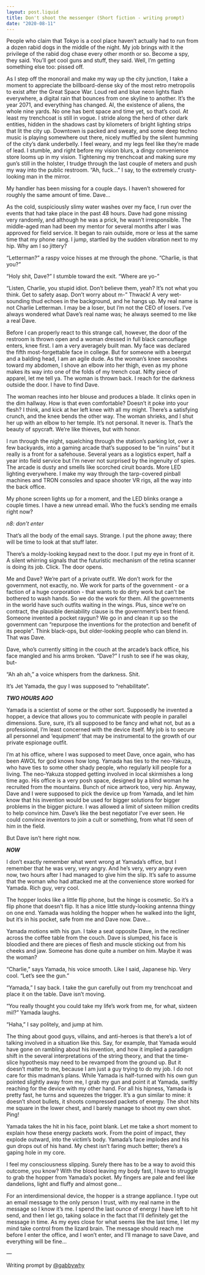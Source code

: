 ```yaml
---
layout: post.liquid
title: Don't shoot the messenger (Short fiction - writing prompt)
date: "2020-08-11"
---
```

People who claim that Tokyo is a cool place haven’t actually had to run from a dozen rabid dogs in the middle of the night. My job brings with it the privilege of the rabid dog chase every other month or so. Become a spy, they said. You’ll get cool guns and stuff, they said. Well, I’m getting something else too: pissed off.

As I step off the monorail and make my way up the city junction, I take a moment to appreciate the billboard-dense sky of the most retro metropolis to exist after the Great Space War. Loud red and blue neon lights flash everywhere, a digital rain that bounces from one skyline to another. It’s the year 2071, and everything has changed. AI, the existence of aliens, the whole nine yards. No one has bent space and time yet, so that’s cool. At least my trenchcoat is still in vogue. I stride along the herd of other dark entities, hidden in the shadows cast by kilometers of bright lighting strips that lit the city up. Downtown is packed and sweaty, and some deep techno music is playing somewhere out there, nicely muffled by the silent humming of the city’s dank underbelly. I feel weary, and my legs feel like they’re made of lead. I stumble, and right before my vision blurs, a dingy convenience store looms up in my vision. Tightening my trenchcoat and making sure my gun’s still in the holster, I trudge through the last couple of meters and push my way into the public restroom. “Ah, fuck…” I say, to the extremely crusty-looking man in the mirror.

My handler has been missing for a couple days. I haven’t showered for roughly the same amount of time. Dave…

As the cold, suspiciously slimy water washes over my face, I run over the events that had take place in the past 48 hours. Dave had gone missing very randomly, and although he was a prick, he wasn’t irresponsible. The middle-aged man had been my mentor for several months after I was approved for field service. It began to rain outside, more or less at the same time that my phone rang. I jump, startled by the sudden vibration next to my hip. Why am I so jittery?

“Letterman?” a raspy voice hisses at me through the phone. “Charlie, is that you?”

“Holy shit, Dave?” I stumble toward the exit. “Where are yo-”

“Listen, Charlie, you stupid idiot. Don’t believe them, yeah? It’s not what you think. Get to safety asap. Don’t worry about m-” Thwack! A very wet-sounding thud echoes in the background, and he hangs up. My real name is not Charlie Letterman. I may be a loser, but I’m not the CEO of losers. I’ve always wondered what Dave’s real name was; he always seemed to me like a real Dave.

Before I can properly react to this strange call, however, the door of the restroom is thrown open and a woman dressed in full black camouflage enters, knee first. I am a very averagely built man. My face was declared the fifth most-forgettable face in college. But for someone with a beergut and a balding head, I am an agile dude. As the woman’s knee swooshes toward my abdomen, I shove an elbow into her thigh, even as my phone makes its way into one of the folds of my trench coat. Nifty piece of apparel, let me tell ya. The woman is thrown back. I reach for the darkness outside the door. I have to find Dave.

The woman reaches into her blouse and produces a blade. It clinks open in the dim hallway. How is that even comfortable? Doesn’t it poke into your flesh? I think, and kick at her left knee with all my might. There’s a satisfying crunch, and the knee bends the other way. The woman shrieks, and I shut her up with an elbow to her temple. It’s not personal. It never is. That’s the beauty of spycraft. We’re like thieves, but with honor.

I run through the night, squelching through the station’s parking lot, over a few backyards, into a gaming arcade that’s supposed to be “in ruins” but it really is a front for a safehouse. Several years as a logistics expert, half a year into field service but I’m never not surprised by the ingenuity of spies. The arcade is dusty and smells like scorched ciruit boards. More LED lighting everywhere. I make my way through the tarp-covered pinball machines and TRON consoles and space shooter VR rigs, all the way into the back office.

My phone screen lights up for a moment, and the LED blinks orange a couple times. I have a new unread email. Who the fuck’s sending me emails right now?

_n8: don’t enter_

That’s all the body of the email says. Strange. I put the phone away; there will be time to look at that stuff later.

There’s a moldy-looking keypad next to the door. I put my eye in front of it. A silent whirring signals that the futuristic mechanism of the retina scanner is doing its job. Click. The door opens.

Me and Dave? We’re part of a private outfit. We don’t work for the government, not exactly, no. We work for parts of the government - or a faction of a huge corporation - that wants to do dirty work but can’t be bothered to wash hands. So we do the work for them. All the governments in the world have such outfits waiting in the wings. Plus, since we’re on contract, the plausible deniability clause is the government’s best friend. Someone invented a pocket raygun? We go in and clean it up so the government can “repurpose the inventions for the protection and benefit of its people”. Think black-ops, but older-looking people who can blend in. That was Dave.

Dave, who’s currently sitting in the couch at the arcade’s back office, his face mangled and his arms broken. “Dave?” I rush to see if he was okay, but-

“Ah ah ah,” a voice whispers from the darkness. Shit.

It’s Jet Yamada, the guy I was supposed to “rehabilitate”.

**_TWO HOURS AGO_**

Yamada is a scientist of some or the other sort. Supposedly he invented a hopper, a device that allows you to communicate with people in parallel dimensions. Sure, sure, it’s all supposed to be fancy and what not, but as a professional, I’m least concerned with the device itself. My job is to secure all personnel and ‘equipment’ that may be instrumental to the growth of our private espionage outfit.

I’m at his office, where I was supposed to meet Dave, once again, who has been AWOL for god knows how long. Yamada has ties to the neo-Yakuza, who have ties to some other shady people, who regularly kill people for a living. The neo-Yakuza stopped getting involved in local skirmishes a long time ago. His office is a very posh space, designed by a blind woman he recruited from the mountains. Bunch of nice artwork too, very hip. Anyway, Dave and I were supposed to pick the device up from Yamada, and let him know that his invention would be used for bigger solutions for bigger problems in the bigger picture. I was allowed a limit of sixteen million credits to help convince him. Dave’s like the best negotiator I’ve ever seen. He could convince inventors to join a cult or something, from what I’d seen of him in the field.

But Dave isn’t here right now.

**_NOW_**

I don’t exactly remember what went wrong at Yamada’s office, but I remember that he was very, very angry. And he’s very, very angry even now, two hours after I had managed to give him the slip. It’s safe to assume that the woman who had attacked me at the convenience store worked for Yamada. Rich guy, very cool.

The hopper looks like a little flip phone, but the hinge is cosmetic. So it’s a flip phone that doesn’t flip. It has a nice little sturdy-looking antenna thingy on one end. Yamada was holding the hopper when he walked into the light, but it’s in his pocket, safe from me and Dave now. Dave…

Yamada motions with his gun. I take a seat opposite Dave, in the recliner across the coffee table from the couch. Dave is slumped, his face is bloodied and there are pieces of flesh and muscle sticking out from his cheeks and jaw. Someone has done quite a number on him. Maybe it was the woman?

“Charlie,” says Yamada, his voice smooth. Like I said, Japanese hip. Very cool. “Let’s see the gun.”

“Yamada,” I say back. I take the gun carefully out from my trenchcoat and place it on the table. Dave isn’t moving.

“You really thought you could take my life’s work from me, for what, sixteen mil?” Yamada laughs.

“Haha,” I say politely, and jump at him.

The thing about good guys, villains, and anti-heroes is that there’s a lot of talking involved in a situation like this. Say, for example, that Yamada would have gone on rambling about his invention, and how it implied a paradigm shift in the several interpretations of the string theory, and that the time-slice hypothesis may need to be revamped from the ground up. But it doesn’t matter to me, because I am just a guy trying to do my job. I do not care for this madman’s plans. While Yamada is half-turned with his own gun pointed slightly away from me, I grab my gun and point it at Yamada, swiftly reaching for the device with my other hand. For all his hipness, Yamada is pretty fast, he turns and squeezes the trigger. It’s a gun similar to mine: it doesn’t shoot bullets, it shoots compressed packets of energy. The shot hits me square in the lower chest, and I barely manage to shoot my own shot. Ping!

Yamada takes the hit in his face, point blank. Let me take a short moment to explain how these energy packets work. From the point of impact, they explode outward, into the victim’s body. Yamada’s face implodes and his gun drops out of his hand. My chest isn’t faring much better; there’s a gaping hole in my core.

I feel my consciousness slipping. Surely there has to be a way to avoid this outcome, you know? With the blood leaving my body fast, I have to struggle to grab the hopper from Yamada’s pocket. My fingers are pale and feel like dandelions, light and fluffy and almost gone…

For an interdimensional device, the hopper is a strange appliance. I type out an email message to the only person I trust, with my real name in the message so I know it’s me. I spend the last ounce of energy I have left to hit send, and then I let go, taking solace in the fact that I’ll definitely get the message in time. As my eyes close for what seems like the last time, I let my mind take control from the lizard brain. The message should reach me before I enter the office, and I won’t enter, and I’ll manage to save Dave, and everything will be fine…

—

Writing prompt by [@gabbywhy](https://twitter.com/gabbywhy)